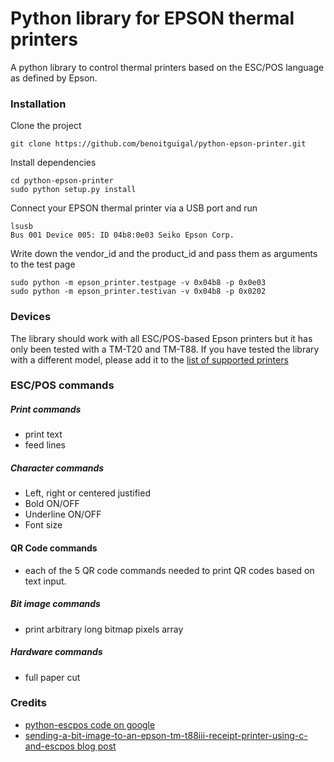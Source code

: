 Python library for EPSON thermal printers
====================

A python library to control thermal printers based on the ESC/POS language as defined by Epson.

### Installation
Clone the project
```
git clone https://github.com/benoitguigal/python-epson-printer.git
```
Install dependencies
```
cd python-epson-printer
sudo python setup.py install
```
Connect your EPSON thermal printer via a USB port and run
```
lsusb
Bus 001 Device 005: ID 04b8:0e03 Seiko Epson Corp.
```
Write down the vendor_id and the product_id and pass them as arguments to the test page
```
sudo python -m epson_printer.testpage -v 0x04b8 -p 0x0e03
sudo python -m epson_printer.testivan -v 0x04b8 -p 0x0202
```


### Devices
The library should work with all ESC/POS-based Epson printers but it has only been tested with a TM-T20 and TM-T88. If you have tested
the library with a different model, please add it to the [list of supported printers](https://github.com/benoitguigal/python-epson-printer/wiki/List-of-supported-printers)

### ESC/POS commands

##### Print commands
* print text
* feed lines

##### Character commands
* Left, right or centered justified
* Bold ON/OFF
* Underline ON/OFF
* Font size

#### QR Code commands
* each of the 5 QR code commands needed to print QR codes based on text input.

##### Bit image commands
* print arbitrary long bitmap pixels array

##### Hardware commands
* full paper cut



### Credits
* [python-escpos code on google](https://code.google.com/p/python-escpos/)
* [sending-a-bit-image-to-an-epson-tm-t88iii-receipt-printer-using-c-and-escpos blog post](http://nicholas.piasecki.name/blog/2009/12/sending-a-bit-image-to-an-epson-tm-t88iii-receipt-printer-using-c-and-escpos/)

